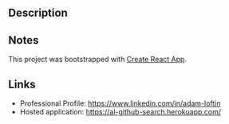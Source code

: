 ## Description

## Notes
This project was bootstrapped with [Create React App](https://github.com/facebookincubator/create-react-app).

## Links
- Professional Profile: https://www.linkedin.com/in/adam-loftin
- Hosted application: https://al-github-search.herokuapp.com/
